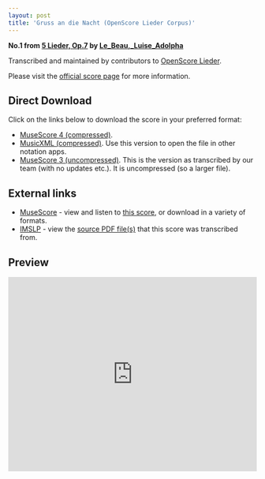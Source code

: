 ```yaml
---
layout: post
title: 'Gruss an die Nacht (OpenScore Lieder Corpus)'
---
```


__No.1 from [5 Lieder, Op.7](https://fourscoreandmore.org/openscore/lieder/Le_Beau%2C_Luise_Adolpha/5_Lieder%2C_Op.7/) by [Le_Beau,_Luise_Adolpha](https://fourscoreandmore.org/openscore/lieder/Le_Beau%2C_Luise_Adolpha)__

Transcribed and maintained by contributors to [OpenScore Lieder].

Please visit the [official score page] for more information.

[official score page]: https://musescore.com/openscore-lieder-corpus/scores/6575645
[OpenScore Lieder]: https://musescore.com/openscore-lieder-corpus

## Direct Download

Click on the links below to download the score in your preferred format:
- [MuseScore 4 (compressed)](https://fourscoreandmore.org/openscore/lieder/Le_Beau%2C_Luise_Adolpha/5_Lieder%2C_Op.7/1_Gruss_an_die_Nacht.mscz).
- [MusicXML (compressed)](https://fourscoreandmore.org/openscore/lieder/Le_Beau%2C_Luise_Adolpha/5_Lieder%2C_Op.7/1_Gruss_an_die_Nacht.mxl). Use this version to open the file in other notation apps.
- [MuseScore 3 (uncompressed)](https://raw.githubusercontent.com/OpenScore/Lieder/refs/heads/main/scores/Le_Beau%2C_Luise_Adolpha/5_Lieder%2C_Op.7/1_Gruss_an_die_Nacht/lc6575645.mscx). This is the version as transcribed by our team (with no updates etc.). It is uncompressed (so a larger file).

## External links

- [MuseScore] - view and listen to [this score][MuseScore], or download in a variety of formats.
- [IMSLP] - view the [source PDF file(s)][IMSLP] that this score was transcribed from.

[MuseScore]: https://musescore.com/score/6575645
[IMSLP]: https://imslp.org/wiki/Special:ReverseLookup/619226

## Preview

<iframe width="100%" height="394" src="https://musescore.com/openscore-lieder-corpus/scores/6575645/embed" frameborder="0" allowfullscreen allow="autoplay; fullscreen"></iframe>
